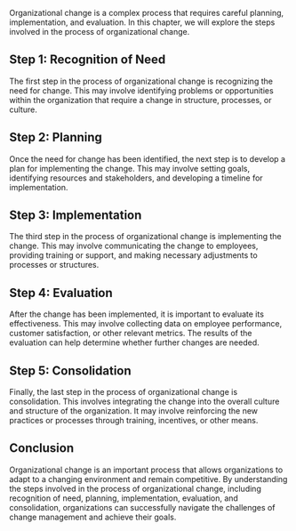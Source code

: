 
Organizational change is a complex process that requires careful planning, implementation, and evaluation. In this chapter, we will explore the steps involved in the process of organizational change.

Step 1: Recognition of Need
---------------------------

The first step in the process of organizational change is recognizing the need for change. This may involve identifying problems or opportunities within the organization that require a change in structure, processes, or culture.

Step 2: Planning
----------------

Once the need for change has been identified, the next step is to develop a plan for implementing the change. This may involve setting goals, identifying resources and stakeholders, and developing a timeline for implementation.

Step 3: Implementation
----------------------

The third step in the process of organizational change is implementing the change. This may involve communicating the change to employees, providing training or support, and making necessary adjustments to processes or structures.

Step 4: Evaluation
------------------

After the change has been implemented, it is important to evaluate its effectiveness. This may involve collecting data on employee performance, customer satisfaction, or other relevant metrics. The results of the evaluation can help determine whether further changes are needed.

Step 5: Consolidation
---------------------

Finally, the last step in the process of organizational change is consolidation. This involves integrating the change into the overall culture and structure of the organization. It may involve reinforcing the new practices or processes through training, incentives, or other means.

Conclusion
----------

Organizational change is an important process that allows organizations to adapt to a changing environment and remain competitive. By understanding the steps involved in the process of organizational change, including recognition of need, planning, implementation, evaluation, and consolidation, organizations can successfully navigate the challenges of change management and achieve their goals.
